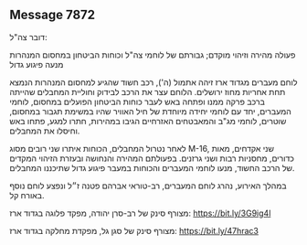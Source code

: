 ## Message 7872

דובר צה"ל:

פעולה מהירה וזיהוי מוקדם; גבורתם של לוחמי צה"ל וכוחות הביטחון במחסום המנהרות מנעה פיגוע גדול

לוחם מעברים מגדוד ארז זיהה אתמול (ה'), רכב חשוד שהגיע למחסום המנהרות הנמצא תחת אחריות מחוז ירושלים. הלוחם עצר את הרכב לבידוק וחוליית המחבלים שהייתה ברכב פרקה ממנו ופתחה באש לעבר כוחות הביטחון הפועלים במחסום, לוחמי המעברים, יחד עם לוחמי יחידה מיוחדת של חיל האוויר שהיו במשימת תגבור במחסום, שוטרים, לוחמי מג"ב והמאבטחים האזרחיים הגיבו במהירות, חתרו למגע, פתחו באש וחיסלו את המחבלים. 

לאחר נטרול המחבלים, הכוחות איתרו שני רובים מסוג M-16, שני אקדחים, מאות כדורים, מחסניות רבות ושני גרזנים. 
בפעולתם המהירה והנחושה ובעזרת הזיהוי המקדים של הרכב החשוד, מנעו לוחמי המעברים והכוחות במעבר פיגוע גדול שתיכננו המחבלים.

במהלך האירוע, נהרג לוחם המעברים, רב-טוראי אברהם פטנה ז״ל ונפצע לוחם נוסף באורח קל.

מצורף סינק של רב-סרן יהודה, מפקד פלוגה בגדוד ארז:
https://bit.ly/3G9ig4l

מצורף סינק של סגן גל, מפקדת מחלקה בגדוד ארז:
https://bit.ly/47hrac3

